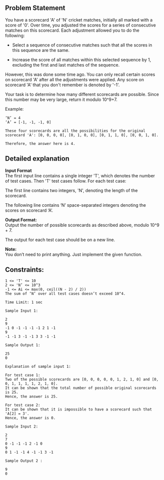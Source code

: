 Problem Statement
-

You have a scorecard 'A' of 'N' cricket matches, initially all marked with a score of '0'. Over time, you adjusted the scores for a series of consecutive matches on this scorecard. Each adjustment allowed you to do the following:

- Select a sequence of consecutive matches such that all the scores in this sequence are the same.

- Increase the score of all matches within this selected sequence by 1, excluding the first and last matches of the sequence.

However, this was done some time ago. You can only recall certain scores on scorecard 'A' after all the adjustments were applied. Any score on scorecard 'A' that you don't remember is denoted by '-1'.

Your task is to determine how many different scorecards are possible. Since this number may be very large, return it modulo 10^9+7.

Example:
```
‘N’ = 4
‘A’ = [-1, -1, -1, 0]

These four scorecards are all the possibilities for the original scorecard 'A': [0, 0, 0, 0], [0, 1, 0, 0], [0, 1, 1, 0], [0, 0, 1, 0].

Therefore, the answer here is 4.
```

Detailed explanation<br>
-
**Input Format** <br>
The first input line contains a single integer 'T', which denotes the number of test cases.
Then 'T' test cases follow. For each test case:

The first line contains two integers, 'N', denoting the length of the scorecard.

The following line contains ‘N’ space-separated integers denoting the scores on scorecard ‘A’.

**Output Format:** <br>
Output the number of possible scorecards as described above, modulo 10^9 + 7.

The output for each test case should be on a new line.

**Note:** <br>
You don’t need to print anything. Just implement the given function.    

Constraints:
-
```
1 <= 'T' <= 10
2 <= 'N’ <= 10^3
-1 <= Ai <= max(0, ceil((N - 2) / 2))
The sum of ‘N’ over all test cases doesn’t exceed 10^4.

Time Limit: 1 sec

```

```
Sample Input 1:

2
9
-1 0 -1 -1 -1 -1 2 1 -1
9
-1 -1 3 -1 -1 3 3 -1 -1

Sample Output 1:

25
0

Explanation of sample input 1:

For test case 1:
Two of the possible scorecards are [0, 0, 0, 0, 0, 1, 2, 1, 0] and [0, 0, 1, 1, 1, 1, 2, 1, 0].
It can be shown that the total number of possible original scorecards is 25.
Hence, the answer is 25.

For test case 2:
It can be shown that it is impossible to have a scorecard such that 'A[2] = 3'.
Hence, the answer is 0.

Sample Input 2:

2
7
0 -1 -1 -1 2 -1 0
9
0 1 -1 -1 4 -1 -1 3 -1

Sample Output 2 :

9
0
```

